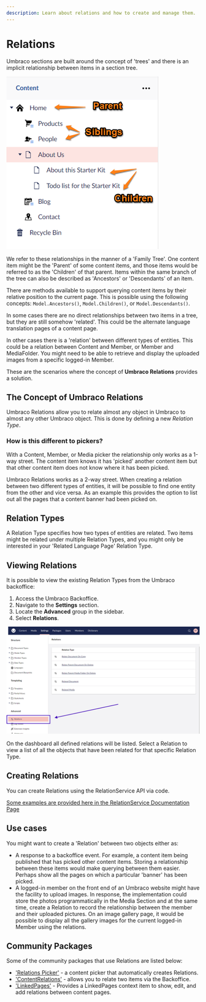 ```yaml
---
description: Learn about relations and how to create and manage them.
---
```


# Relations

Umbraco sections are built around the concept of 'trees' and there is an implicit relationship between items in a section tree.

![Parent, Siblings & Children](../../../../16/umbraco-cms/fundamentals/data/images/parent-siblings-children.png)

We refer to these relationships in the manner of a 'Family Tree'. One content item might be the 'Parent' of some content items, and those items would be referred to as the 'Children' of that parent. Items within the same branch of the tree can also be described as 'Ancestors' or 'Descendants' of an item.

There are methods available to support querying content items by their relative position to the current page. This is possible using the following concepts: `Model.Ancestors()`, `Model.Children()`, or `Model.Descendants()`.

In some cases there are no direct relationships between two items in a tree, but they are still somehow 'related'. This could be the alternate language translation pages of a content page.

In other cases there is a 'relation' between different types of entities. This could be a relation between Content and Member, or Member and MediaFolder. You might need to be able to retrieve and display the uploaded images from a specific logged-in Member.

These are the scenarios where the concept of **Umbraco Relations** provides a solution.

## The Concept of Umbraco Relations

Umbraco Relations allow you to relate almost any object in Umbraco to almost any other Umbraco object. This is done by defining a new _Relation Type_.

### How is this different to pickers?

With a Content, Member, or Media picker the relationship only works as a 1-way street. The content item knows it has 'picked' another content item but that other content item does not know where it has been picked.

Umbraco Relations works as a 2-way street. When creating a relation between two different types of entities, it will be possible to find one entity from the other and vice versa. As an example this provides the option to list out all the pages that a content banner had been picked on.

## Relation Types

A Relation Type specifies how two types of entities are related. Two items might be related under multiple Relation Types, and you might only be interested in your 'Related Language Page' Relation Type.

## Viewing Relations

It is possible to view the existing Relation Types from the Umbraco backoffice:

1. Access the Umbraco Backoffice.
2. Navigate to the **Settings** section.
3. Locate the **Advanced** group in the sidebar.
4. Select **Relations**.

![View Relations](images/Relations-in-the-backoffice.png)

On the dashboard all defined relations will be listed. Select a Relation to view a list of all the objects that have been related for that specific Relation Type.

## Creating Relations

You can create Relations using the RelationService API via code.

[Some examples are provided here in the RelationService Documentation Page](../../reference/management/using-services/relationservice.md)

## Use cases

You might want to create a 'Relation' between two objects either as:

* A response to a backoffice event. For example, a content item being published that has picked other content items. Storing a relationship between these items would make querying between them easier. Perhaps show all the pages on which a particular 'banner' has been picked.
* A logged-in member on the front end of an Umbraco website might have the facility to upload images. In response, the implementation could store the photos programmatically in the Media Section and at the same time, create a Relation to record the relationship between the member and their uploaded pictures. On an image gallery page, it would be possible to display all the gallery images for the current logged-in Member using the relations.

## Community Packages

Some of the community packages that use Relations are listed below:

* ['Relations Picker'](https://our.umbraco.com/packages/backoffice-extensions/relations-picker/) - a content picker that automatically creates Relations.
* ['ContentRelations'](https://our.umbraco.com/packages/backoffice-extensions/contentrelations/) - allows you to relate two items via the Backoffice.
* ['LinkedPages'](https://our.umbraco.com/packages/backoffice-extensions/linked-pages/) - Provides a LinkedPages context item to show, edit, and add relations between content pages.
